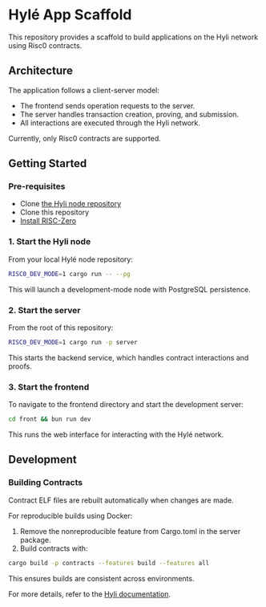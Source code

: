 # Hylé App Scaffold

This repository provides a scaffold to build applications on the Hyli network using Risc0 contracts.

## Architecture

The application follows a client-server model:

- The frontend sends operation requests to the server.
- The server handles transaction creation, proving, and submission.
- All interactions are executed through the Hyli network.

Currently, only Risc0 contracts are supported.

## Getting Started

### Pre-requisites

- Clone [the Hyli node repository](github.com/hyli-org/hyli)
- Clone this repository
- [Install RISC-Zero](https://dev.risczero.com/api/zkvm/install)

### 1. Start the Hyli node

From your local Hylé node repository:

```bash
RISC0_DEV_MODE=1 cargo run -- --pg
```

This will launch a development-mode node with PostgreSQL persistence.

### 2. Start the server

From the root of this repository:

```bash
RISC0_DEV_MODE=1 cargo run -p server
```

This starts the backend service, which handles contract interactions and proofs.

### 3. Start the frontend

To navigate to the frontend directory and start the development server:

```bash
cd front && bun run dev
```

This runs the web interface for interacting with the Hylé network.

## Development

### Building Contracts

Contract ELF files are rebuilt automatically when changes are made.

For reproducible builds using Docker:

1. Remove the nonreproducible feature from Cargo.toml in the server package.
2. Build contracts with:
```bash
cargo build -p contracts --features build --features all
```

This ensures builds are consistent across environments.

For more details, refer to the [Hyli documentation](https://docs.hyli.org).
